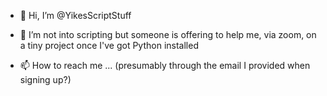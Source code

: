 - 👋 Hi, I’m @YikesScriptStuff
- 👀 I’m not into scripting but someone is offering to help me, via zoom, on a tiny project once I've got Python installed

- 📫 How to reach me ... (presumably through the email I provided when signing up?)

<!---
YikesScriptStuff/YikesScriptStuff is a ✨ special ✨ repository because its `README.md` (this file) appears on your GitHub profile.
You can click the Preview link to take a look at your changes.
--->
